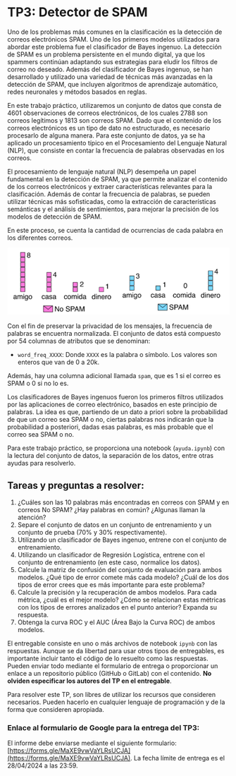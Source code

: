 # TP3: Detector de SPAM

Uno de los problemas más comunes en la clasificación es la detección de correos electrónicos SPAM. Uno de los primeros 
modelos utilizados para abordar este problema fue el clasificador de Bayes ingenuo. La detección de SPAM es un problema 
persistente en el mundo digital, ya que los spammers continúan adaptando sus estrategias para eludir los filtros de 
correo no deseado. Además del clasificador de Bayes ingenuo, se han desarrollado y utilizado una variedad de técnicas 
más avanzadas en la detección de SPAM, que incluyen algoritmos de aprendizaje automático, redes neuronales y métodos 
basados en reglas.

En este trabajo práctico, utilizaremos un conjunto de datos que consta de 4601 observaciones de correos electrónicos, 
de los cuales 2788 son correos legítimos y 1813 son correos SPAM. Dado que el contenido de los correos electrónicos es 
un tipo de dato no estructurado, es necesario procesarlo de alguna manera. Para este conjunto de datos, ya se ha 
aplicado un procesamiento típico en el Procesamiento del Lenguaje Natural (NLP), que consiste en contar la frecuencia 
de palabras observadas en los correos.

El procesamiento de lenguaje natural (NLP) desempeña un papel fundamental en la detección de SPAM, ya que permite 
analizar el contenido de los correos electrónicos y extraer características relevantes para la clasificación. Además 
de contar la frecuencia de palabras, se pueden utilizar técnicas más sofisticadas, como la extracción de 
características semánticas y el análisis de sentimientos, para mejorar la precisión de los modelos de detección de SPAM.

En este proceso, se cuenta la cantidad de ocurrencias de cada palabra en los diferentes correos.

![spam counter](./spam.png)

Con el fin de preservar la privacidad de los mensajes, la frecuencia de palabras se encuentra normalizada. El conjunto 
de datos está compuesto por 54 columnas de atributos que se denominan:

- `word_freq_XXXX`: Donde `XXXX` es la palabra o símbolo. Los valores son enteros que van de 0 a 20k.

Además, hay una columna adicional llamada `spam`, que es 1 si el correo es SPAM o 0 si no lo es.

Los clasificadores de Bayes ingenuos fueron los primeros filtros utilizados por las aplicaciones de correo electrónico, 
basados en este principio de palabras. La idea es que, partiendo de un dato a priori sobre la probabilidad de que un 
correo sea SPAM o no, ciertas palabras nos indicarán que la probabilidad a posteriori, dadas esas palabras, es más 
probable que el correo sea SPAM o no.

Para este trabajo práctico, se proporciona una notebook (`ayuda.ipynb`) con la lectura del conjunto de datos, la 
separación de los datos, entre otras ayudas para resolverlo.

## Tareas y preguntas a resolver:

1. ¿Cuáles son las 10 palabras más encontradas en correos con SPAM y en correos No SPAM? ¿Hay palabras en común? 
¿Algunas llaman la atención?
2. Separe el conjunto de datos en un conjunto de entrenamiento y un conjunto de prueba (70% y 30% respectivamente).
3. Utilizando un clasificador de Bayes ingenuo, entrene con el conjunto de entrenamiento.
4. Utilizando un clasificador de Regresión Logística, entrene con el conjunto de entrenamiento (en este caso, 
normalice los datos).
5. Calcule la matriz de confusión del conjunto de evaluación para ambos modelos. ¿Qué tipo de error comete más cada 
modelo? ¿Cuál de los dos tipos de error crees que es más importante para este problema?
6. Calcule la precisión y la recuperación de ambos modelos. Para cada métrica, ¿cuál es el mejor modelo? ¿Cómo se 
relacionan estas métricas con los tipos de errores analizados en el punto anterior? Expanda su respuesta.
7. Obtenga la curva ROC y el AUC (Área Bajo la Curva ROC) de ambos modelos.

El entregable consiste en uno o más archivos de notebook `ipynb` con las respuestas. Aunque se da libertad para usar 
otros tipos de entregables, es importante incluir tanto el código de lo resuelto como las respuestas. Pueden enviar 
todo mediante el formulario de entrega o proporcionar un enlace a un repositorio público (GitHub o GitLab) con el 
contenido. **No olviden especificar los autores del TP en el entregable**.

Para resolver este TP, son libres de utilizar los recursos que consideren necesarios. Pueden hacerlo en cualquier 
lenguaje de programación y de la forma que consideren apropiada.

### Enlace al formulario de Google para la entrega del TP3: 

El informe debe enviarse mediante el siguiente formulario: 
[https://forms.gle/MaXE9vwVaYLRsUCJA](https://forms.gle/MaXE9vwVaYLRsUCJA). La fecha límite de entrega es el 28/04/2024 
a las 23:59.
